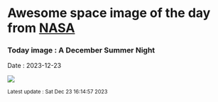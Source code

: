 
# Awesome space image of the day from [NASA](https://api.nasa.gov/)

### Today image : A December Summer Night
Date : 2023-12-23

![](https://apod.nasa.gov/apod/image/2312/DSCF6968-Enhanced-NR1024.jpg)

<small>Latest update : Sat Dec 23 16:14:57 2023</small>
        
